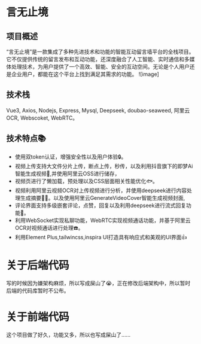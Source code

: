 # 言无止境
## 项目概述
“言无止境”是一款集成了多种先进技术和功能的智能互动留言墙平台的全栈项目。它不仅提供传统的留言发布和互动功能，还深度融合了人工智能、实时通信和多媒体处理技术，为用户提供了一个高效、智能、安全的互动空间。无论是个人用户还是企业用户，都能在这个平台上找到满足其需求的功能。
![image]

## 技术栈
Vue3,  Axios,  Nodejs,  Express,  Mysql,  Deepseek,  doubao-seaweed,  阿里云OCR,  Webscoket,  WebRTC。
## 技术特点📚
- 使用双token认证，增强安全性以及用户体验🔒。
- 视频上传支持大文件分片上传，断点上传，秒传，以及利用抖音旗下的即梦Ai智能生成视频🚀,并使用阿里云OSS进行储存，
- 视频页进行了懒加载，预处理以及CSS层面相关性能优化🐟。
- 视频利用阿里云视频OCR对上传视频进行分析，并使用deepseek进行内容处理生成摘要🐂🍺。以及使用阿里云GenerateVideoCover智能生成视频封面,
- 评论界面支持多级嵌套评论，点赞，回复以及利用deepseek进行流式回复功能💬。
- 利用WebSocket实现私聊功能，WebRTC实现视频通话功能，并基于阿里云OCR对视频通话进行处理☎️。
- 利用Element Plus,tailwincss,inspira UI打造具有响应式和美观的UI界面👍

# 关于后端代码
写的时候因为嫌架构麻烦，所以写成屎山了😭，正在修改后端架构中，所以暂时后端的代码库暂时不公布。

# 关于前端代码
这个项目做了好久，功能又多，所以也写成屎山了……


